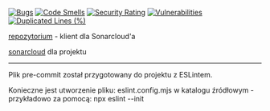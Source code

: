 [![Bugs](https://sonarcloud.io/api/project_badges/measure?project=homosum1_sonarcloud_client-app_test&metric=bugs)](https://sonarcloud.io/summary/new_code?id=homosum1_sonarcloud_client-app_test)
[![Code Smells](https://sonarcloud.io/api/project_badges/measure?project=homosum1_sonarcloud_client-app_test&metric=code_smells)](https://sonarcloud.io/summary/new_code?id=homosum1_sonarcloud_client-app_test)
[![Security Rating](https://sonarcloud.io/api/project_badges/measure?project=homosum1_sonarcloud_client-app_test&metric=security_rating)](https://sonarcloud.io/summary/new_code?id=homosum1_sonarcloud_client-app_test)
[![Vulnerabilities](https://sonarcloud.io/api/project_badges/measure?project=homosum1_sonarcloud_client-app_test&metric=vulnerabilities)](https://sonarcloud.io/summary/new_code?id=homosum1_sonarcloud_client-app_test)
[![Duplicated Lines (%)](https://sonarcloud.io/api/project_badges/measure?project=homosum1_sonarcloud_client-app_test&metric=duplicated_lines_density)](https://sonarcloud.io/summary/new_code?id=homosum1_sonarcloud_client-app_test)

[repozytorium](https://github.com/homosum1/sonarcloud_client-app_test) - klient dla Sonarcloud'a

[sonarcloud](https://sonarcloud.io/summary/overall?id=homosum1_sonarcloud_client-app_test) dla projektu 

---

Plik pre-commit został przygotowany do projektu z ESLintem.

Konieczne jest utworzenie pliku: eslint.config.mjs w katalogu źródłowym - przykładowo za pomocą: npx eslint --init
